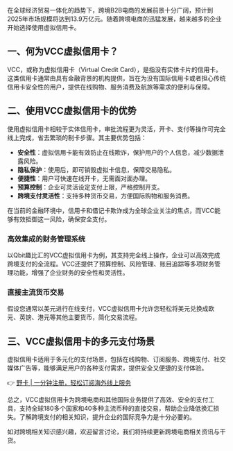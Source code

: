 在全球经济贸易一体化的趋势下，跨境B2B电商的发展前景十分广阔，预计到2025年市场规模将达到13.9万亿元。随着跨境电商的迅猛发展，越来越多的企业开始选择使用虚拟信用卡。

## 一、何为VCC虚拟信用卡？

VCC，或称为虚拟信用卡（Virtual Credit Card），是指没有实体卡片的信用卡。这类信用卡通常由具有金融背景的机构提供，旨在为没有国际信用卡或者担心传统信用卡安全性的用户，提供在线购物、服务消费及航旅等需求的便利与保障。

## 二、使用VCC虚拟信用卡的优势

使用虚拟信用卡相较于实体信用卡，审批流程更为灵活，开卡、支付等操作可完全线上完成，省去繁琐的制卡步骤。其主要优势包括：

- **安全性**：虚拟信用卡能有效防止在线欺诈，保护用户的个人信息，减少数据泄露风险。
- **隐私保护**：使用后，即可销毁虚拟卡信息，保障交易隐私。
- **便捷性**：用户可快速在线开卡，无需面对面办理。
- **预算控制**：企业可灵活设定支付上限，严格控制开支。
- **跨境支付灵活性**：支持多种货币交易，方便国际购物和服务消费。

在当前的金融环境中，信用卡和借记卡欺诈成为全球企业关注的焦点，而VCC能够有效抵御这一风险，确保安全支付。

### 高效集成的财务管理系统

以Qbit趣比汇的VCC虚拟信用卡为例，其支持完全线上操作，企业可以高效完成跨境支付的全流程。VCC还提供了预算控制、风险管理、账目追踪等多项财务管理功能，增强了企业财务的安全性和灵活性。

### 直接主流货币交易

假设您通常以美元进行在线支付，VCC虚拟信用卡允许您轻松将美元兑换成欧元、英镑、港元等其他主要货币，简化交易流程。

## 三、VCC虚拟信用卡的多元支付场景

虚拟信用卡适用于多元化的支付场景，包括在线购物、订阅服务、跨境支付、社交媒体广告等，能够满足用户的各种支付需求，提供安全又便捷的支付体验。

👉 [野卡 | 一分钟注册，轻松订阅海外线上服务](https://bit.ly/bewildcard)

总之，VCC虚拟信用卡为跨境电商和其他国际业务提供了高效、安全的支付工具，支持全球180多个国家和40多种主流币种的直接交易，帮助企业降低换汇损失。了解跨境支付的相关知识，提升企业的国际竞争力是十分必要的。

如对跨境相关知识感兴趣，欢迎留言讨论，我们将持续更新跨境电商相关资讯与干货。